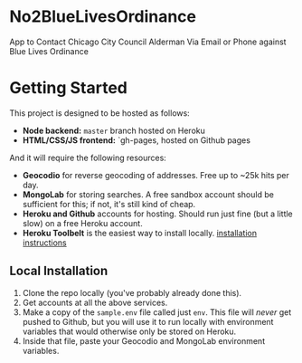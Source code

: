 # No2BlueLivesOrdinance

App to Contact Chicago City Council Alderman Via Email or Phone against Blue Lives Ordinance

# Getting Started

This project is designed to be hosted as follows:

* **Node backend:** `master` branch hosted on Heroku
* **HTML/CSS/JS frontend:** `gh-pages, hosted on Github pages

And it will require the following resources:

* **Geocodio** for reverse geocoding of addresses. Free up to ~25k hits per day.
* **MongoLab** for storing searches. A free sandbox account should be sufficient for this; if not, it's still kind of cheap.
* **Heroku and Github** accounts for hosting. Should run just fine (but a little slow) on a free Heroku account.
* **Heroku Toolbelt** is the easiest way to install locally. [installation instructions](https://devcenter.heroku.com/articles/heroku-cli)

## Local Installation

1. Clone the repo locally (you've probably already done this).
2. Get accounts at all the above services.
3. Make a copy of the `sample.env` file called just `env`. This file will _never_ get pushed to Github, but you will use it to run locally with environment variables that would otherwise only be stored on Heroku.
4. Inside that file, paste your Geocodio and MongoLab environment variables.